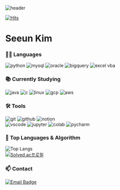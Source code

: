<!-- Header -->
![header](https://capsule-render.vercel.app/api?type=wave&color=auto&height=300&section=header&text=Welcome%20to%20Seeun's%20Github&fontSize=60)

[![Hits](https://hits.seeyoufarm.com/api/count/incr/badge.svg?url=https%3A%2F%2Fgithub.com%2Fthe2en&count_bg=%2379C83D&title_bg=%23555555&icon=&icon_color=%23E7E7E7&title=hits&edge_flat=false)](https://hits.seeyoufarm.com)

# Seeun Kim


### 🧑‍💻 Languages

![python](https://img.shields.io/badge/python-3776AB.svg?&style=for-the-badge&logo=python&logoColor=white)
![mysql](https://img.shields.io/badge/mysql-4479A1.svg?&style=for-the-badge&logo=mysql&logoColor=white)
![oracle](https://img.shields.io/badge/oracle-F80000.svg?&style=for-the-badge&logo=oracle&logoColor=white)
![bigquery](https://img.shields.io/badge/bigquery-4285F4.svg?&style=for-the-badge&logo=google-bigquery&logoColor=white)
![excel vba](https://img.shields.io/badge/Excel%20VBA-217346.svg?&style=for-the-badge)

### 📚 Currently Studying

![java](https://img.shields.io/badge/java-5382A1.svg?&style=for-the-badge)
![c](https://img.shields.io/badge/C-A8B9CC.svg?&style=for-the-badge&logo=c&logoColor=white)
![linux](https://img.shields.io/badge/linux-FCC624.svg?&style=for-the-badge&logo=linux&logoColor=white)
![gcp](https://img.shields.io/badge/gcp-4285F4.svg?&style=for-the-badge&logo=google-cloud&logoColor=white)
![aws](https://img.shields.io/badge/aws-232F3E.svg?&style=for-the-badge)

### 🛠️ Tools

![git](https://img.shields.io/badge/git-F05032.svg?&style=for-the-badge&logo=git&logoColor=white)
![github](https://img.shields.io/badge/github-181717.svg?&style=for-the-badge&logo=github&logoColor=white)
![notion](https://img.shields.io/badge/notion-000000.svg?&style=for-the-badge&logo=notion&logoColor=white)<br>
![vscode](https://img.shields.io/badge/vscode-007ACC.svg?&style=for-the-badge)
![jupyter](https://img.shields.io/badge/jupyter-2C2C32.svg?style=for-the-badge&logo=jupyter&logoColor=F37726)
![colab](https://img.shields.io/badge/colab-F9AB00.svg?&style=for-the-badge&logo=googlecolab&logoColor=white)
![pycharm](https://img.shields.io/badge/pycharm-000000.svg?&style=for-the-badge&logo=pycharm&logoColor=white)


### 🚌 Top Languages & Algorithm
![Top Langs](https://github-readme-stats.vercel.app/api/top-langs/?username=the2en&layout=compact)<br>
[![Solved.ac프로필](http://mazassumnida.wtf/api/v2/generate_badge?boj=paff1984)](https://solved.ac/profile/paff1984)


### 📫 Contact
[![Email Badge](https://img.shields.io/badge/paff1984@naver.com-D14836?style=for-the-badge&logo=gmail&logoColor=white)](mailto:paff1984@naver.com)
